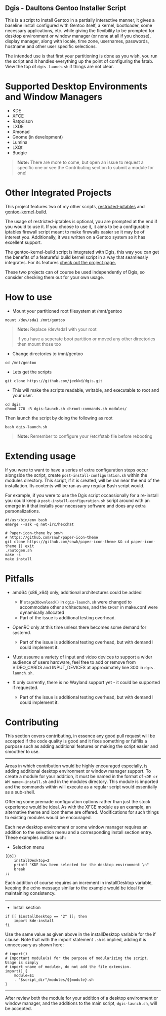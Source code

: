 Dgis - Daultons Gentoo Installer Script
---------------------------------------

This is a script to install Gentoo in a partially interactive manner, it gives a baseline install 
configured with Gentoo itself, a kernel, bootloader, some necessary applications, etc. while giving the 
flexibility to be prompted for desktop environment or window manager (or none at all if you choose), display manager, along with locale, time zone, usernames, passwords, hostname and other user specific selections.

The intended use is that first your partitioning is done as you wish, you run the script and it handles
everything up the point of configuring the fstab. View the top of `dgis-launch.sh` if things are not clear.

Supported Desktop Environments and Window Managers
===

- KDE
- XFCE
- Ratpoison
- LXDE
- Xmonad
- Gnome (in development)
- Lumina
- LXQt
- Budgie

> **Note:** 
> There are more to come, but open an issue to request a specific one or see the Contributing section to
> submit a module for one!

Other Integrated Projects
===

This project features two of my other scripts, [restricted-iptables](https://github.com/jeekkd/restricted-iptables) and [gentoo-kernel-build](https://github.com/jeekkd/gentoo-kernel-build). 

The usage of restricted-iptables is optional, you are prompted at the end if you would to use it. If you choose to use it, it aims to be a configurable iptables firewall script meant to make firewalls easier so it may be of interest you. Additionally, it was written on a Gentoo system so it has excellent support.

The gentoo-kernel-build script is integrated with Dgis, this way you can get the benefits of a featureful build kernel script in a way that seamlessly integrates. For its features [check out the project page.](https://github.com/jeekkd/gentoo-kernel-build)

These two projects can of course be used independently of Dgis, so consider checking them out for your own usage.

How to use
===

- Mount your partitioned root filesystem at /mnt/gentoo

```
mount /dev/sda1 /mnt/gentoo
```

> **Note:** 
> Replace /dev/sda1 with your root
> 
> If you have a seperate boot partition or moved any other directories then mount those too
>

- Change directories to /mnt/gentoo

```
cd /mnt/gentoo
```

- Lets get the scripts

```
git clone https://github.com/jeekkd/dgis.git
```

- This will make the scripts readable, writable, and executable to root and your user.

```
cd dgis
chmod 770 -R dgis-launch.sh chroot-commands.sh modules/
```

Then launch the script by doing the following as root

```
bash dgis-launch.sh
```

> **Note:** 
> Remember to configure your /etc/fstab file before rebooting

Extending usage
===

If you were to want to have a series of extra configuration steps occur alongside the script, create
`post-install-configuration.sh` within the modules directory. This script, if it is created, will
be ran near the end of the installation. Its contents will be ran as any regular Bash script would.

For example, if you were to use the Dgis script occassionally for a re-install you could keep a 
`post-install-configuration.sh` script around with an emerge in it that installs your necessary 
software and does any extra personalizations.

```
#!/usr/bin/env bash
emerge --ask -q net-irc/hexchat

# Paper-icon-theme by snwh
# https://github.com/snwh/paper-icon-theme
git clone https://github.com/snwh/paper-icon-theme && cd paper-icon-theme || exit
./autogen.sh
make -s
make install
```

Pitfalls
===

- amd64 (x86_x64) only, additional architectures could be added
	- If `stage3Download()` in `dgis-launch.sh` were changed to accommodate other architectures, and the `CHOST` in make.conf were dynamically allocated 
	- Part of the issue is additional testing overhead.

- OpenRC only at this time unless there becomes some demand for systemd.
	- Part of the issue is additional testing overhead, but with demand I could implement it.

- Must assume a variety of input and video devices to support a wider audience of users hardware, feel free to add or remove from VIDEO_CARDS and INPUT_DEVICES at approximately line 300 in `dgis-launch.sh`.

- X only currently, there is no Wayland support yet - it could be supported if requested.
	- Part of the issue is additional testing overhead, but with demand I could implement it.

Contributing
===

This section covers contributing, in essence any good pull request will be accepted if the code quality
is good and it fixes something or fulfills a purpose such as adding additional features or making the
script easier and smoother to use.


----------


Areas in which contribution would be highly encouraged especially, is adding additional desktop environment
or window manager support. To create a module for your addition, it must be named in the format of
`<DE or WM name>-install.sh` and in the modules directory. This module is imported and the commands within will execute as a regular script would essentially as a sub-shell.

Offering some premade configuration options rather than just the stock experience would be ideal. As with
the XFCE module as an example, an alternative theme and icon theme are offered. Modifications for such things
to existing modules would be encouraged.

Each new desktop environment or some window manager requires an addition to the selection menu and a
corresponding install section entry. These examples outline such:

- Selection menu

```
[Bb])
	installDesktop=2
	printf "KDE has been selected for the desktop environment \n"
	break
;;
```

Each addition of course requires an increment in installDesktop variable, keeping the echo message similar to the example would be ideal for maintaining consistency.

----------


- Install section

```
if [[ $installDesktop == "2" ]]; then
	import kde-install
fi
```

Use the same value as given above in the installDesktop variable for the if clause. Note that with the import statement `.sh` is implied, adding it is unnecessary as shown here:

```
# import()
# Important module(s) for the purpose of modularizing the script. Usage is simply
# import <name of module>, do not add the file extension.
import() {
	module=$1
	. "$script_dir"/modules/${module}.sh
}
```

----------
After review both the module for your addition of a desktop environment or window manager, and the additions to the main script, `dgis-launch.sh`, will be accepted.


